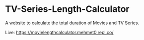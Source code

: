 # TV-Series-Length-Calculator
A website to calculate the total duration of Movies and TV Series.


Live: https://movielengthcalculator.mehmet0.repl.co/
